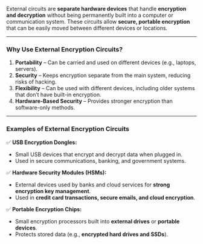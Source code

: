 External circuits are **separate hardware devices** that handle **encryption and decryption** without being permanently built into a computer or communication system. These circuits allow **secure, portable encryption** that can be easily moved between different devices or locations.

---

### **Why Use External Encryption Circuits?**

1. **Portability** – Can be carried and used on different devices (e.g., laptops, servers).
2. **Security** – Keeps encryption separate from the main system, reducing risks of hacking.
3. **Flexibility** – Can be used with different devices, including older systems that don’t have built-in encryption.
4. **Hardware-Based Security** – Provides stronger encryption than software-only methods.

---

### **Examples of External Encryption Circuits**

✅ **USB Encryption Dongles:**

- Small USB devices that encrypt and decrypt data when plugged in.
- Used in secure communications, banking, and government systems.

✅ **Hardware Security Modules (HSMs):**

- External devices used by banks and cloud services for **strong encryption key management**.
- Used in **credit card transactions, secure emails, and cloud encryption**.

✅ **Portable Encryption Chips:**

- Small encryption processors built into **external drives** or **portable devices**.
- Protects stored data (e.g., **encrypted hard drives and SSDs**).